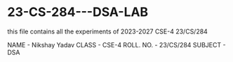 # 23-CS-284---DSA-LAB
this file contains all the experiments of 2023-2027 CSE-4 23/CS/284 

NAME - Nikshay Yadav 
CLASS - CSE-4 
ROLL. NO. - 23/CS/284
SUBJECT - DSA 
